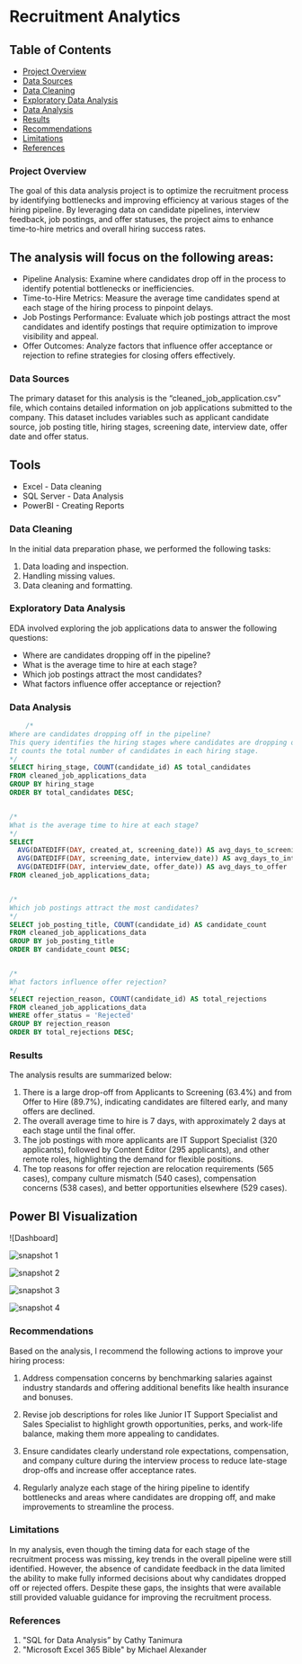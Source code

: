 # Recruitment Analytics

## Table of Contents

- [Project Overview](#project-overview)
- [Data Sources](#data-sources)
- [Data Cleaning](#data-cleaning)
- [Exploratory Data Analysis](#exploratory-data-analysis)
- [Data Analysis](#data-analysis)
- [Results](#results)
- [Recommendations](#recommendations)
- [Limitations](#limitations)
- [References](#references)


### Project Overview

The goal of this data analysis project is to optimize the recruitment process by identifying bottlenecks and improving efficiency at various stages of the hiring pipeline. By leveraging data on candidate pipelines, interview feedback, job postings, and offer statuses, the project aims to enhance time-to-hire metrics and overall hiring success rates.

## The analysis will focus on the following areas:

- Pipeline Analysis: Examine where candidates drop off in the process to identify potential bottlenecks or inefficiencies.
- Time-to-Hire Metrics: Measure the average time candidates spend at each stage of the hiring process to pinpoint delays.
- Job Postings Performance: Evaluate which job postings attract the most candidates and identify postings that require optimization to improve visibility and appeal.
- Offer Outcomes: Analyze factors that influence offer acceptance or rejection to refine strategies for closing offers effectively.

### Data Sources

The primary dataset for this analysis is the “cleaned_job_application.csv” file, which contains detailed information on job applications submitted to the company. This dataset includes variables such as applicant candidate source, job posting title, hiring stages, screening date, interview date, offer date and offer status.

## Tools

- Excel - Data cleaning
- SQL Server - Data Analysis
- PowerBI - Creating Reports

### Data Cleaning

  In the initial data preparation phase, we performed the following tasks:
  1. Data loading and inspection.
  2. Handling missing values.
  3. Data cleaning and formatting.
 
### Exploratory Data Analysis
EDA involved exploring the job applications data to answer the following questions:
- Where are candidates dropping off in the pipeline?
- What is the average time to hire at each stage?
- Which job postings attract the most candidates?
- What factors influence offer acceptance or rejection?

### Data Analysis

```Sql
    /*
Where are candidates dropping off in the pipeline?
This query identifies the hiring stages where candidates are dropping off.
It counts the total number of candidates in each hiring stage.
*/
SELECT hiring_stage, COUNT(candidate_id) AS total_candidates
FROM cleaned_job_applications_data
GROUP BY hiring_stage
ORDER BY total_candidates DESC;


/*
What is the average time to hire at each stage?
*/
SELECT
  AVG(DATEDIFF(DAY, created_at, screening_date)) AS avg_days_to_screening,
  AVG(DATEDIFF(DAY, screening_date, interview_date)) AS avg_days_to_interview,
  AVG(DATEDIFF(DAY, interview_date, offer_date)) AS avg_days_to_offer
FROM cleaned_job_applications_data;


/*
Which job postings attract the most candidates?
*/
SELECT job_posting_title, COUNT(candidate_id) AS candidate_count
FROM cleaned_job_applications_data
GROUP BY job_posting_title
ORDER BY candidate_count DESC;


/*
What factors influence offer rejection?
*/
SELECT rejection_reason, COUNT(candidate_id) AS total_rejections
FROM cleaned_job_applications_data
WHERE offer_status = 'Rejected'
GROUP BY rejection_reason
ORDER BY total_rejections DESC;
```

### Results

The analysis results are summarized below:

1. There is a large drop-off from Applicants to Screening (63.4%) and from Offer to Hire (89.7%), indicating candidates are filtered early, and many offers are declined.
2. The overall average time to hire is 7 days, with approximately 2 days at each stage until the final offer.
3. The job postings with more applicants are IT Support Specialist (320 applicants), followed by Content Editor (295 applicants), and other remote roles, highlighting the demand for flexible positions.
4. The top reasons for offer rejection are relocation requirements (565 cases), company culture mismatch (540 cases), compensation concerns (538 cases), and better opportunities elsewhere (529 cases).

## Power BI Visualization

![Dashboard]

![snapshot 1](https://github.com/user-attachments/assets/9a28f2cf-8de1-47bf-8292-c26790eda4ae)




![snapshot 2](https://github.com/user-attachments/assets/cce05beb-bc37-403b-a0f1-41600ab3eaf2)




![snapshot 3](https://github.com/user-attachments/assets/2d0a2b8f-ca7c-40e4-80c9-1defcd137de3)




![snapshot 4](https://github.com/user-attachments/assets/8ae63332-b854-4eeb-8585-20754a40d1ac)





### Recommendations

Based on the analysis, I recommend the following actions to improve your hiring process:

1. Address compensation concerns by benchmarking salaries against industry standards and offering additional benefits like health insurance and bonuses.

2. Revise job descriptions for roles like Junior IT Support Specialist and Sales Specialist to highlight growth opportunities, perks, and work-life balance, making them more appealing to candidates.

3. Ensure candidates clearly understand role expectations, compensation, and company culture during the interview process to reduce late-stage drop-offs and increase offer acceptance rates.

4. Regularly analyze each stage of the hiring pipeline to identify bottlenecks and areas where candidates are dropping off, and make improvements to streamline the process.

### Limitations

In my analysis, even though the timing data for each stage of the recruitment process was missing, key trends in the overall pipeline were still identified. However, the absence of candidate feedback in the data limited the ability to make fully informed decisions about why candidates dropped off or rejected offers. Despite these gaps, the insights that were available still provided valuable guidance for improving the recruitment process.

### References

1. "SQL for Data Analysis” by Cathy Tanimura
2. "Microsoft Excel 365 Bible" by Michael Alexander









